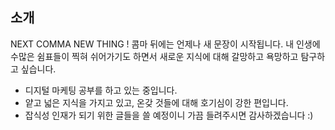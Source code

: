 
## 소개

NEXT COMMA NEW THING !
콤마 뒤에는 언제나 새 문장이 시작됩니다.
내 인생에 수많은 쉼표들이 찍혀 쉬어가기도 하면서
새로운 지식에 대해 갈망하고 욕망하고 탐구하고 싶습니다.


* 디지털 마케팅 공부를 하고 있는 중입니다.
* 얕고 넓은 지식을 가지고 있고, 온갖 것들에 대해 호기심이 강한 편입니다.
* 잡식성 인재가 되기 위한 글들을 쓸 예정이니 가끔 들려주시면 감사하겠습니다 :)
